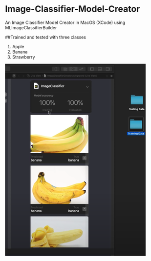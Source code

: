 # Image-Classifier-Model-Creator
An Image Classifier Model Creator in MacOS (XCode) using MLImageClassifierBuilder

##Trained and tested with three classes
1. Apple
2. Banana
3. Strawberry

![Screenshot](/images/pic.png)
